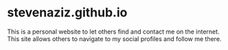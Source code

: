 # stevenaziz.github.io
This is a personal website to let others find and contact me on the internet. This site allows others to navigate to my social profiles and follow me there. 
